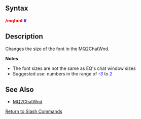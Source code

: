 ## Syntax

**<span style="color:red">/mqfont</span> <span style="color:blue">#</span>**

## Description

Changes the size of the font in the MQ2ChatWnd.

**Notes**

-   The font sizes are not the same as EQ's chat window sizes
-   Suggested use: numbers in the range of *<span style="color:blue">-3</span>* to *<span style="color:blue">2</span>*

## See Also

-   [MQ2ChatWnd](../plugins/mq2chatwnd.md)

[Return to Slash Commands](slash-commands.md)


